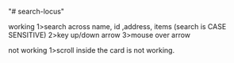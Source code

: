 "# search-locus" 

working
1>search across name, id ,address, items (search is CASE SENSITIVE)
2>key up/down arrow
3>mouse over arrow

not working
1>scroll inside the card is not working.
